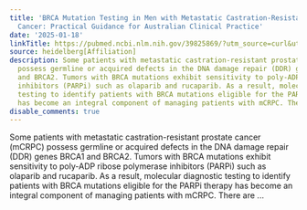 ```yaml
---
title: 'BRCA Mutation Testing in Men with Metastatic Castration-Resistant Prostate
  Cancer: Practical Guidance for Australian Clinical Practice'
date: '2025-01-18'
linkTitle: https://pubmed.ncbi.nlm.nih.gov/39825869/?utm_source=curl&utm_medium=rss&utm_campaign=pubmed-2&utm_content=1FakS-2QOkCT8HsMOQP1bCRQ4YzyumYOmxmF0moLsQ3dFB1E9V&fc=20220326224207&ff=20250119170315&v=2.18.0.post9+e462414
source: heidelberg[Affiliation]
description: Some patients with metastatic castration-resistant prostate cancer (mCRPC)
  possess germline or acquired defects in the DNA damage repair (DDR) genes BRCA1
  and BRCA2. Tumors with BRCA mutations exhibit sensitivity to poly-ADP ribose polymerase
  inhibitors (PARPi) such as olaparib and rucaparib. As a result, molecular diagnostic
  testing to identify patients with BRCA mutations eligible for the PARPi therapy
  has become an integral component of managing patients with mCRPC. There are ...
disable_comments: true
---
```

Some patients with metastatic castration-resistant prostate cancer (mCRPC) possess germline or acquired defects in the DNA damage repair (DDR) genes BRCA1 and BRCA2. Tumors with BRCA mutations exhibit sensitivity to poly-ADP ribose polymerase inhibitors (PARPi) such as olaparib and rucaparib. As a result, molecular diagnostic testing to identify patients with BRCA mutations eligible for the PARPi therapy has become an integral component of managing patients with mCRPC. There are ...